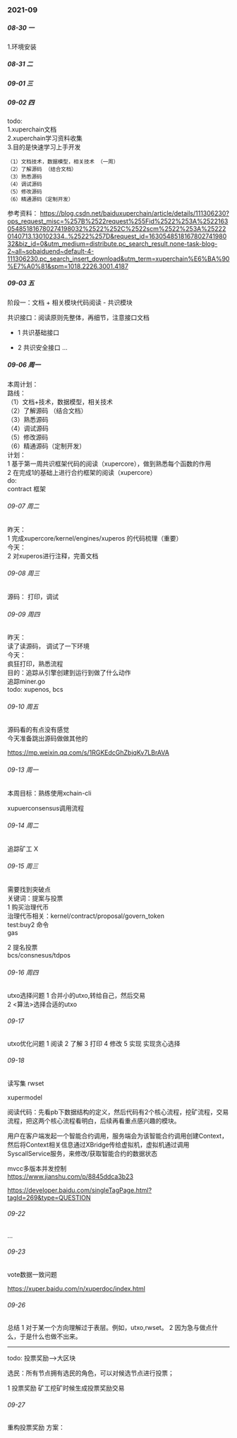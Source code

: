 ### 2021-09

##### 08-30 一
1.环境安装

##### 08-31 二

##### 09-01 三

##### 09-02 四 
todo:  
    1.xuperchain文档  
    2.xuperchain学习资料收集  
    3.目的是快速学习上手开发  
    
    （1）文档技术，数据模型，相关技术 （一周）
    （2）了解源码 （结合文档）
    （3）熟悉源码 
    （4）调试源码 
    （5）修改源码 
    （6）精通源码（定制开发）
参考资料： 
https://blog.csdn.net/baiduxuperchain/article/details/111306230?ops_request_misc=%257B%2522request%255Fid%2522%253A%2522163054851816780274198032%2522%252C%2522scm%2522%253A%252220140713.130102334..%2522%257D&request_id=163054851816780274198032&biz_id=0&utm_medium=distribute.pc_search_result.none-task-blog-2~all~sobaiduend~default-4-111306230.pc_search_insert_download&utm_term=xuperchain%E6%BA%90%E7%A0%81&spm=1018.2226.3001.4187
    
##### 09-03 五
阶段一：文档 + 相关模块代码阅读 - 共识模块
    
共识接口：阅读原则先整体，再细节，注意接口文档
- 1 共识基础接口

- 2 共识安全接口
   ...

##### 09-06 周一
本周计划：  
    路线：  
        （1）文档+技术，数据模型，相关技术   
        （2）了解源码 （结合文档）  
        （3）熟悉源码   
        （4）调试源码   
        （5）修改源码   
        （6）精通源码（定制开发）  
    计划：  
        1 基于第一周共识框架代码的阅读（xupercore），做到熟悉每个函数的作用    
        2 在完成1的基础上进行合约框架的阅读（xupercore）  
    do:  
        contract 框架
        
###### 09-07 周二
昨天：  
    1 完成xupercore/kernel/engines/xuperos 的代码梳理（重要）  
今天：  
    2 对xuperos进行注释，完善文档
    
######  09-08 周三  
源码：
    打印，调试
    
###### 09-09 周四  
昨天：  
    读了读源码， 调试了一下环境  
今天：  
    疯狂打印，熟悉流程   
    目的：追踪从引擎创建到运行到做了什么动作    
    追踪miner.go    
    todo: xupenos, bcs
    
###### 09-10 周五
源码看的有点没有感觉  
今天准备跳出源码做做其他的

https://mp.weixin.qq.com/s/1RGKEdcGhZbjqKv7LBrAVA


###### 09-13 周一
本周目标：熟练使用xchain-cli  

xupuerconsensus调用流程

###### 09-14 周二
追踪矿工 X

###### 09-15 周三
需要找到突破点  
关键词：提案与投票   
1 购买治理代币  
    治理代币相关：kernel/contract/proposal/govern_token   
    test:buy2 命令  
    gas  

2 提名投票  
    bcs/consnesus/tdpos


###### 09-16 周四
utxo选择问题 
1 合并小的utxo,转给自己，然后交易  
2 <算法>选择合适的utxo  


###### 09-17  
utxo优化问题
1 阅读 2 了解  3 打印  4 修改  5 实现
实现贪心选择  

###### 09-18 

读写集 rwset

xupermodel


 阅读代码：先看pb下数据结构的定义，然后代码有2个核心流程，挖矿流程，交易流程，把这两个核心流程看明白，后续再看重点感兴趣的模块。
 
 用户在客户端发起一个智能合约调用，服务端会为该智能合约调用创建Context，然后将Context相关信息通过XBridge传给虚拟机，虚拟机通过调用SyscallService服务，来修改/获取智能合约的数据状态
 
 mvcc多版本并发控制  
 https://www.jianshu.com/p/8845ddca3b23  
 
 
https://developer.baidu.com/singleTagPage.html?tagId=269&type=QUESTION


###### 09-22
...

###### 09-23
vote数据一致问题

https://xuper.baidu.com/n/xuperdoc/index.html


###### 09-26
总结
1 对于某一个方向理解过于表层。例如，utxo,rwset。
2 因为急与做点什么，于是什么也做不出来。

---
todo:
投票奖励-->大区块

选民：所有节点拥有选民的角色，可以对候选节点进行投票；

1 投票奖励
矿工挖矿时候生成投票奖励交易

###### 09-27
重构投票奖励
方案：